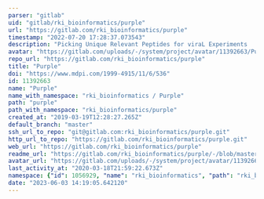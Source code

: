 ```yaml
---
parser: "gitlab"
uid: "gitlab/rki_bioinformatics/purple"
url: "https://gitlab.com/rki_bioinformatics/purple"
timestamp: "2022-07-20 17:28:37.073543"
description: "Picking Unique Relevant Peptides for viraL Experiments    Authors: Johanna Lechner [@LechnerJ], Pauline Hiortand Felix Hartkopf [@HartkopfF]    Support: https://gitlab.com/HartkopfF/Purple    Download: https://gitlab.com/HartkopfF/Purple/releases"
avatar: "https://gitlab.com/uploads/-/system/project/avatar/11392663/Purple_128.png"
repo_url: "https://gitlab.com/rki_bioinformatics/purple"
title: "Purple"
doi: "https://www.mdpi.com/1999-4915/11/6/536"
id: 11392663
name: "Purple"
name_with_namespace: "rki_bioinformatics / Purple"
path: "purple"
path_with_namespace: "rki_bioinformatics/purple"
created_at: "2019-03-19T12:28:27.265Z"
default_branch: "master"
ssh_url_to_repo: "git@gitlab.com:rki_bioinformatics/purple.git"
http_url_to_repo: "https://gitlab.com/rki_bioinformatics/purple.git"
web_url: "https://gitlab.com/rki_bioinformatics/purple"
readme_url: "https://gitlab.com/rki_bioinformatics/purple/-/blob/master/README.md"
avatar_url: "https://gitlab.com/uploads/-/system/project/avatar/11392663/Purple_128.png"
last_activity_at: "2020-03-18T21:59:22.673Z"
namespace: {"id": 1056929, "name": "rki_bioinformatics", "path": "rki_bioinformatics", "kind": "group", "full_path": "rki_bioinformatics", "parent_id": null, "avatar_url": null, "web_url": "https://gitlab.com/groups/rki_bioinformatics"}
date: "2023-06-03 14:19:05.642120"
---
```

